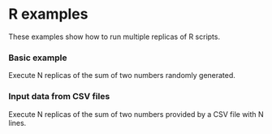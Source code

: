 # R examples

These examples show how to run multiple replicas of R scripts.

### Basic example

Execute N replicas of the sum of two numbers randomly generated.

### Input data from CSV files 

Execute N replicas of the sum of two numbers provided by a CSV file with N lines.
